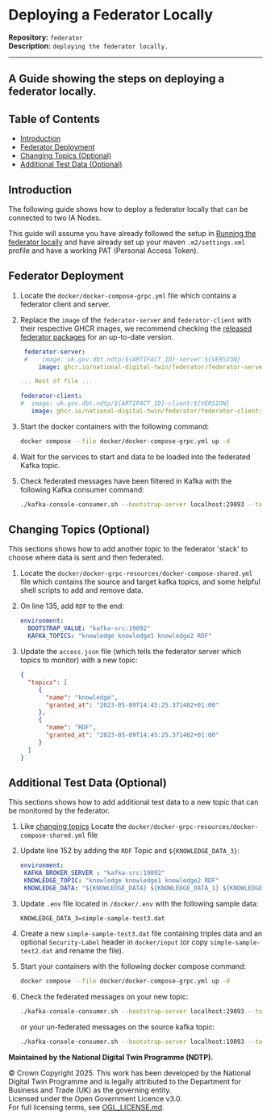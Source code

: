 # Deploying a Federator Locally

**Repository:** `federator`  
**Description:** `deploying the federator locally.`

<!-- SPDX-License-Identifier: OGL-UK-3.0 -->

---

## A Guide showing the steps on deploying a federator locally.

## Table of Contents

- [Introduction](#introduction)
- [Federator Deployment](#federator-deployment)
- [Changing Topics (Optional)](#changing-topics-optional)
- [Additional Test Data (Optional)](#additional-test-data-optional)

## Introduction

The following guide shows how to deploy a federator locally that can be connected to two IA Nodes.

This guide will assume you have already followed the setup in [Running the federator locally](running-locally.md) and
have already set up your maven `.m2/settings.xml` profile and have a working PAT (Personal Access Token).

## Federator Deployment

1. Locate the `docker/docker-compose-grpc.yml` file which contains a federator
   client and server.

2. Replace the `image` of the `federator-server` and `federator-client` with their respective GHCR images, we recommend
   checking the [released federator packages](https://github.com/orgs/National-Digital-Twin/packages?repo_name=federator)
   for an up-to-date version.

   ```yaml
    federator-server:
    #    image: uk.gov.dbt.ndtp/${ARTIFACT_ID}-server:${VERSION}
        image: ghcr.io/national-digital-twin/federator/federator-server:0.90.0

   ... Rest of file ...

   federator-client:
   #  image: uk.gov.dbt.ndtp/${ARTIFACT_ID}-client:${VERSION}
      image: ghcr.io/national-digital-twin/federator/federator-client:0.90.0
   ```
3. Start the docker containers with the following command:

   ```bash
   docker compose --file docker/docker-compose-grpc.yml up -d
   ```
4. Wait for the services to start and data to be loaded into the federated Kafka topic.
5. Check federated messages have been filtered in Kafka with the following Kafka consumer command:

   ```bash
   ./kafka-console-consumer.sh --bootstrap-server localhost:29093 --topic federated-client1-FederatorServer1-knowledge --from-beginning
   ```

## Changing Topics (Optional)

This sections shows how to add another topic to the federator 'stack' to choose where data is sent
and then federated.

1. Locate the `docker/docker-grpc-resources/docker-compose-shared.yml` file which contains the source
   and target kafka topics, and some helpful shell scripts to add and remove data.

2. On line 135, add `RDF` to the end:

   ```yaml
   environment:
     BOOTSTRAP_VALUE: "kafka-src:19092"
     KAFKA_TOPICS: "knowledge knowledge1 knowledge2 RDF"
   ```
3. Update the `access.json` file (which tells the federator server which topics to monitor) with
   a new topic:

   ```json
   {
     "topics": [
        {
          "name": "knowledge",
          "granted_at": "2023-05-09T14:45:25.371402+01:00"
        },
        {
          "name": "RDF",
          "granted_at": "2023-05-09T14:45:25.371402+01:00"
        }
     ]
   }
   ```

## Additional Test Data (Optional)

This sections shows how to add additional test data to a new topic that can be monitored by
the federator.

1. Like [changing topics](#changing-topics-optional) Locate the `docker/docker-grpc-resources/docker-compose-shared.yml` file

2. Update line 152 by adding the `RDF` Topic and `${KNOWLEDGE_DATA_3}`:

   ```yaml
   environment:
    KAFKA_BROKER_SERVER : "kafka-src:19092"
    KNOWLEDGE_TOPIC: "knowledge knowledge1 knowledge2 RDF"
    KNOWLEDGE_DATA: "${KNOWLEDGE_DATA} ${KNOWLEDGE_DATA_1} ${KNOWLEDGE_DATA_2} ${KNOWLEDGE_DATA_3}"
   ```
3. Update `.env` file located in `/docker/.env` with the following sample data:

   ```plaintext
   KNOWLEDGE_DATA_3=simple-sample-test3.dat
   ```
4. Create a new `simple-sample-test3.dat` file containing triples data and an optional `Security-Label` header
   in `docker/input` (or copy `simple-sample-test2.dat` and rename the file).
5. Start your containers with the following docker compose command:

   ```bash
   docker compose --file docker/docker-compose-grpc.yml up -d
   ```
6. Check the federated messages on your new topic:

   ```bash
   ./kafka-console-consumer.sh --bootstrap-server localhost:29093 --topic federated-client1-FederatorServer1-RDF --from-beginning
   ```

   or your un-federated messages on the source kafka topic:

   ```bash
   ./kafka-console-consumer.sh --bootstrap-server localhost:19093 --topic RDF --from-beginning
   ```

**Maintained by the National Digital Twin Programme (NDTP).**

© Crown Copyright 2025. This work has been developed by the National Digital Twin Programme and is legally attributed to the Department for Business and Trade (UK) as the
governing entity.  
Licensed under the Open Government Licence v3.0.  
For full licensing terms, see [OGL_LICENSE.md](../OGL_LICENSE.md).
